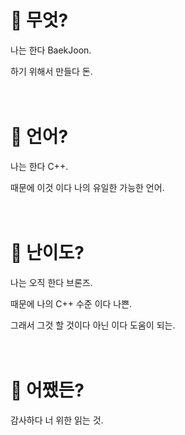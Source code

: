 # 🧠 무엇?
나는 한다 BaekJoon.

하기 위해서 만들다 돈.<br><br><br>

# 💬 언어?
나는 한다 C++.

때문에 이것 이다 나의 유일한 가능한 언어.<br><br><br>

# 🏅 난이도?
나는 오직 한다 브론즈.

때문에 나의 C++ 수준 이다 나쁜.

그래서 그것 할 것이다 아닌 이다 도움이 되는.<br><br><br>

# 🤷 어쨌든?
감사하다 너 위한 읽는 것.
